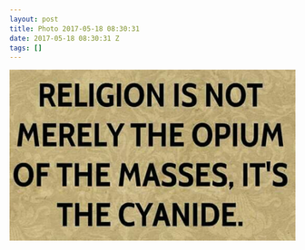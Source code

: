 ```yaml
---
layout: post
title: Photo 2017-05-18 08:30:31
date: 2017-05-18 08:30:31 Z
tags: []
---
```

![](/media/2017/05/160797415617.jpg)
